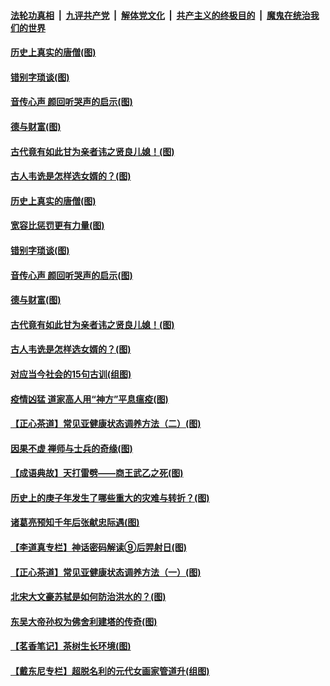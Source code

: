 ####  [法轮功真相](../../../../basic/blob/master/README.md?t=07021431) &nbsp;|&nbsp; [九评共产党](../../../../9ping.md/blob/master/README.md?t=07021431) &nbsp;|&nbsp; [解体党文化](../../../../jtdwh.md/blob/master/README.md?t=07021431)  &nbsp;|&nbsp; [共产主义的终极目的](../../../../gczydzjmd.md/blob/master/README.md?t=07021431) &nbsp;|&nbsp; [魔鬼在统治我们的世界](../../../../mgztzwmdsj.md/blob/master/README.md?t=07021431) 

#### [历史上真实的唐僧(图)](../pages/p7/938101.md?t=07021431) 

#### [错别字琐谈(图)](../pages/p7/938316.md?t=07021431) 

#### [音传心声 颜回听哭声的启示(图)](../pages/p7/938099.md?t=07021431) 

#### [德与财富(图)](../pages/p7/938218.md?t=07021431) 

#### [古代竟有如此甘为亲者讳之贤良儿媳！(图)](../pages/p7/938117.md?t=07021431) 

#### [古人韦诜是怎样选女婿的？(图)](../pages/p7/938100.md?t=07021431) 

#### [历史上真实的唐僧(图)](../pages/p7/938101.md?t=07021431) 

#### [宽容比惩罚更有力量(图)](../pages/p7/938280.md?t=07021431) 

#### [错别字琐谈(图)](../pages/p7/938316.md?t=07021431) 

#### [音传心声 颜回听哭声的启示(图)](../pages/p7/938099.md?t=07021431) 

#### [德与财富(图)](../pages/p7/938218.md?t=07021431) 

#### [古代竟有如此甘为亲者讳之贤良儿媳！(图)](../pages/p7/938117.md?t=07021431) 

#### [古人韦诜是怎样选女婿的？(图)](../pages/p7/938100.md?t=07021431) 

#### [对应当今社会的15句古训(组图)](../pages/p7/938097.md?t=07021431) 

#### [疫情凶猛 道家高人用“神方”平息瘟疫(图)](../pages/p7/938004.md?t=07021431) 

#### [【正心茶道】常见亚健康状态调养方法（二）(图)](../pages/p7/937559.md?t=07021431) 

#### [因果不虚 禅师与士兵的奇缘(图)](../pages/p7/938092.md?t=07021431) 

#### [【成语典故】天打雷劈——商王武乙之死(图)](../pages/p7/937782.md?t=07021431) 

#### [历史上的庚子年发生了哪些重大的灾难与转折？(图)](../pages/p7/937991.md?t=07021431) 

#### [诸葛亮预知千年后张献忠际遇(图)](../pages/p7/937564.md?t=07021431) 

#### [【李道真专栏】神话密码解读⑨后羿射日(图)](../pages/p7/937560.md?t=07021431) 

#### [【正心茶道】常见亚健康状态调养方法（一）(图)](../pages/p7/937556.md?t=07021431) 

#### [北宋大文豪苏轼是如何防治洪水的？(图)](../pages/p7/937874.md?t=07021431) 

#### [东吴大帝孙权为佛舍利建塔的传奇(图)](../pages/p7/937764.md?t=07021431) 

#### [【茗香笔记】茶树生长环境(图)](../pages/p7/937562.md?t=07021431) 

#### [【戴东尼专栏】超脱名利的元代女画家管道升(组图)](../pages/p7/935043.md?t=07021431) 

